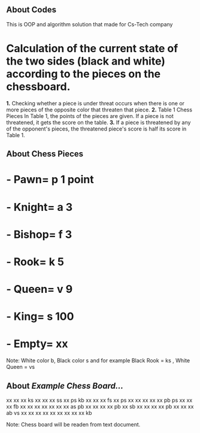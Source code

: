 ## About Codes
This is OOP and algorithm solution that made for Cs-Tech company

#  Calculation of the current state of the two sides (black and white) according to the pieces on the chessboard.

**1.** Checking whether a piece is under threat occurs when there is one or more pieces of the opposite color that threaten that piece.
**2.** Table 1 Chess Pieces In Table 1, the points of the pieces are given. If a piece is not threatened, it gets the score on the table.
**3.** If a piece is threatened by any of the opponent's pieces, the threatened piece's score is half its score in Table 1.

## About Chess Pieces
# - Pawn= p 1 point
# - Knight= a 3
# - Bishop= f 3
# - Rook= k 5
# - Queen= v 9
# - King= s 100
# - Empty= xx

  Note: White color b, Black color s and for example Black Rook = ks , White Queen = vs

## About *Example Chess Board...*
xx xx xx ks xx xx xx ss
xx ps kb xx xx xx fs xx
ps xx xx xx xx xx pb ps
xx xx xx fb xx xx xx xx
xx xx xx as pb xx xx xx
xx pb xx sb xx xx xx xx
pb xx xx xx ab vs xx xx
xx xx xx xx xx xx xx kb

  Note: Chess board will be readen from text document.

  